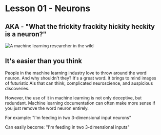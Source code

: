 # Lesson 01 - Neurons
## AKA - "What the frickity frackity hickity heckity is a neuron?"

![A machine learning researcher in the wild](http://i.imgur.com/HjwsRbM.png)

## It's easier than you think

People in the machine learning industry love to throw around the word neuron.
And why shouldn't they? It's a great word. It brings to mind images of futuristic AIs that can think,
complicated neuroscience, and auspicious discoveries.

However, the use of it in machine learning is not only deceptive, but redundant. Machine learning documentation can often make more sense if you just remove the word neuron entirely.

For example:
"I'm feeding in two 3-dimensional input neurons"

Can easily become:
"I'm feeding in two 3-dimensional inputs"
